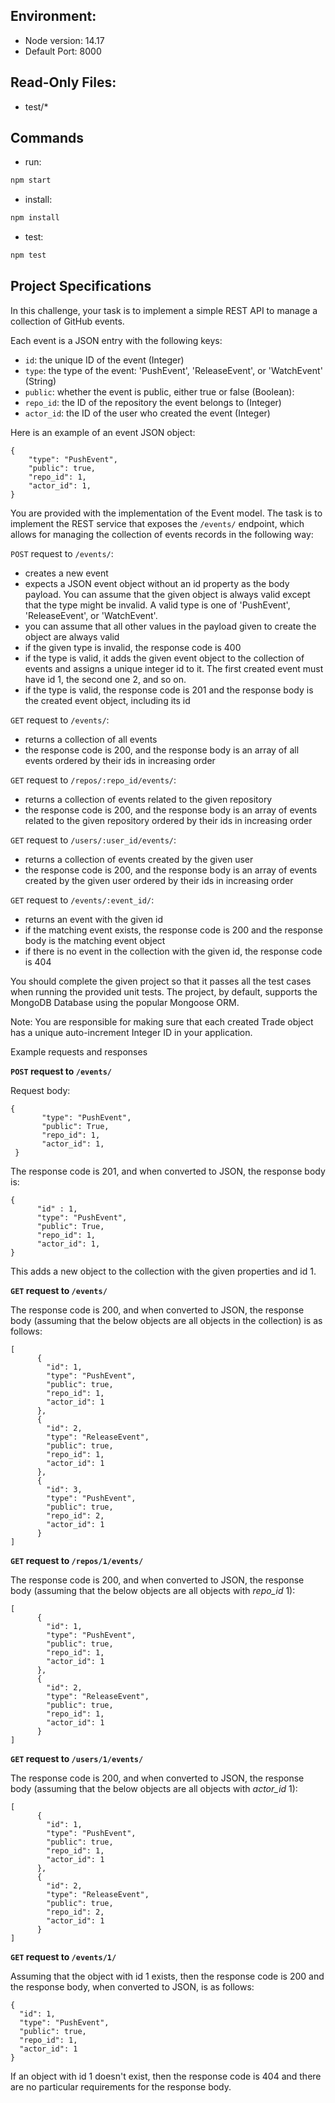 ## Environment:
- Node version: 14.17
- Default Port: 8000

## Read-Only Files:
- test/*

## Commands
- run: 
```bash
npm start
```
- install: 
```bash
npm install
```
- test: 
```bash
npm test
```

## Project Specifications

In this challenge, your task is to implement a simple REST API to manage a collection of GitHub events.

Each event is a JSON entry with the following keys:

*   `id`: the unique ID of the event (Integer)  
*   `type`: the type of the event: 'PushEvent', 'ReleaseEvent', or 'WatchEvent' (String)
*   `public`: whether the event is public, either true or false (Boolean):
*   `repo_id`: the ID of the repository the event belongs to (Integer)
*   `actor_id`: the ID of the user who created the event (Integer)

Here is an example of an event JSON object:

    {
        "type": "PushEvent",
        "public": true,
        "repo_id": 1,
        "actor_id": 1,
    }

You are provided with the implementation of the Event model. The task is to implement the REST service that exposes the `/events/` endpoint, which allows for managing the collection of events records in the following way:

`POST` request to `/events/`:

*   creates a new event
*   expects a JSON event object without an id property as the body payload. You can assume that the given object is always valid except that the type might be invalid. A valid type is one of 'PushEvent', 'ReleaseEvent', or 'WatchEvent'.
*   you can assume that all other values in the payload given to create the object are always valid
*   if the given type is invalid, the response code is 400
*   if the type is valid, it adds the given event object to the collection of events and assigns a unique integer id to it. The first created event must have id 1, the second one 2, and so on.
*   if the type is valid, the response code is 201 and the response body is the created event object, including its id

`GET` request to `/events/`:

*   returns a collection of all events
*   the response code is 200, and the response body is an array of all events ordered by their ids in increasing order

`GET` request to `/repos/:repo_id/events/`:

*   returns a collection of events related to the given repository
*   the response code is 200, and the response body is an array of events related to the given repository ordered by their ids in increasing order

`GET` request to `/users/:user_id/events/`:

*   returns a collection of events created by the given user
*   the response code is 200, and the response body is an array of events created by the given user ordered by their ids in increasing order

`GET` request to `/events/:event_id/`:

*   returns an event with the given id
*   if the matching event exists, the response code is 200 and the response body is the matching event object
*   if there is no event in the collection with the given id, the response code is 404

You should complete the given project so that it passes all the test cases when running the provided unit tests. The project, by default, supports the MongoDB Database using the popular Mongoose ORM.

Note: You are responsible for making sure that each created Trade object has a unique auto-increment Integer ID in your application.

Example requests and responses

**`POST` request to `/events/`**

Request body:

    {
           "type": "PushEvent",
           "public": True,
           "repo_id": 1,
           "actor_id": 1,
     }

The response code is 201, and when converted to JSON, the response body is:

    {
          "id" : 1,
          "type": "PushEvent",
          "public": True,
          "repo_id": 1,
          "actor_id": 1,
    }

This adds a new object to the collection with the given properties and id 1.

**`GET` request to `/events/`**

The response code is 200, and when converted to JSON, the response body (assuming that the below objects are all objects in the collection) is as follows:

    [
          {
            "id": 1,
            "type": "PushEvent",
            "public": true,
            "repo_id": 1,
            "actor_id": 1
          },
          {
            "id": 2,
            "type": "ReleaseEvent",
            "public": true,
            "repo_id": 1,
            "actor_id": 1
          },
          {
            "id": 3,
            "type": "PushEvent",
            "public": true,
            "repo_id": 2,
            "actor_id": 1
          }
    ]
        

**`GET` request to `/repos/1/events/`**

The response code is 200, and when converted to JSON, the response body (assuming that the below objects are all objects with _repo\_id_ 1):

    [
          {
            "id": 1,
            "type": "PushEvent",
            "public": true,
            "repo_id": 1,
            "actor_id": 1
          },
          {
            "id": 2,
            "type": "ReleaseEvent",
            "public": true,
            "repo_id": 1,
            "actor_id": 1
          }
    ]
        

**`GET` request to `/users/1/events/`**

The response code is 200, and when converted to JSON, the response body (assuming that the below objects are all objects with _actor\_id_ 1):

    [
          {
            "id": 1,
            "type": "PushEvent",
            "public": true,
            "repo_id": 1,
            "actor_id": 1
          },
          {
            "id": 2,
            "type": "ReleaseEvent",
            "public": true,
            "repo_id": 2,
            "actor_id": 1
          }
    ]
        

**`GET` request to `/events/1/`**

Assuming that the object with id 1 exists, then the response code is 200 and the response body, when converted to JSON, is as follows:

    {
      "id": 1,
      "type": "PushEvent",
      "public": true,
      "repo_id": 1,
      "actor_id": 1
    }

If an object with id 1 doesn't exist, then the response code is 404 and there are no particular requirements for the response body.
